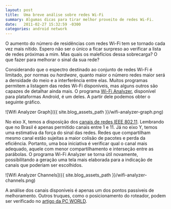 ```yaml
---
layout: post
title:  Uma breve análise sobre redes Wi-Fi
summary: Algumas dicas para tirar melhor proveito de redes Wi-Fi.
date:   2011-02-27 15:32:59 -0300
categories: android network
---
```


O aumento do número de residências com redes Wi-Fi tem se tornado cada vez mais nítido. Espero não ser o único a ficar surpreso ao verificar a lista de redes próximas a mim. Mas quais os malefícios dessa sobrecarga? O que fazer para melhorar o sinal da sua rede?

Considerando que o espectro destinado ao conjunto de redes Wi-Fi é limitado, por normas ou *hardware*, quanto maior o número redes maior será a densidade do meio e a interferência entre elas. Muitos programas permitem a listagem das redes Wi-Fi disponíveis, mas alguns outros são capazes de detalhar ainda mais. O programa [Wi-Fi Analyzer][wi-fi-analyzer], disponível para plataformas Android, é um deles. A partir dele podemos obter o seguinte gráfico.

![Wifi Analyzer Graph]({{ site.blog_assets_path }}/wifi-analyzer-graph.png)

No eixo X, temos a disposição dos [canais de redes IEEE 802.11][wlan-channels]. Lembrando que no Brasil é apenas permitido canais entre 1 e 11. Já no eixo Y, temos uma estimativa da força do sinal das redes. Redes que compartilham mesmo canal estão sujeitas a maior colisão de pacotes e perda da eficiência. Portanto, uma boa iniciativa é verificar qual o canal mais adequado, aquele com menor compartilhamento e interseção entre as parábolas. O programa Wi-Fi Analyzer se torna útil novamente, possibilitando a geração uma tela mais elaborada para a indicação de canais que poderiam ser escolhidos.

![Wifi Analyzer Channels]({{ site.blog_assets_path }}/wifi-analyzer-channels.png)

A análise dos canais disponíveis é apenas um dos pontos passiveis de melhoramento. Outros truques, como o posicionamento do roteador, podem ser verificado no [artigo da PC WORLD][pc-world-article].

[wi-fi-analyzer]:   https://market.android.com/details?id=com.farproc.wifi.analyzer
[wlan-channels]:    http://en.wikipedia.org/wiki/List_of_WLAN_channels
[pc-world-article]: http://pcworld.uol.com.br/dicas/2008/08/27/cinco-truques-para-melhorar-o-sinal-de-sua-rede-sem-fio
